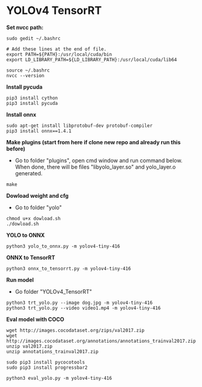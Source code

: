 # YOLOv4 TensorRT


**Set nvcc path:**
```
sudo gedit ~/.bashrc
```
```
# Add these lines at the end of file.
export PATH=${PATH}:/usr/local/cuda/bin
export LD_LIBRARY_PATH=${LD_LIBRARY_PATH}:/usr/local/cuda/lib64
```
```
source ~/.bashrc
nvcc --version
```
**Install pycuda**
```
pip3 install cython
pip3 install pycuda
```
**Install onnx**
```
sudo apt-get install libprotobuf-dev protobuf-compiler
pip3 install onnx==1.4.1
```
**Make plugins (start from here if clone new repo and already run this before)**
- Go to folder "plugins", open cmd window and run command below. When done, there will be files "libyolo_layer.so" and yolo_layer.o generated.
```
make
```
**Dowload weight and cfg**
- Go to folder "yolo"
```
chmod u+x dowload.sh
./dowload.sh
```
**YOLO to ONNX**
```
python3 yolo_to_onnx.py -m yolov4-tiny-416
```
**ONNX to TensorRT**
```
python3 onnx_to_tensorrt.py -m yolov4-tiny-416
```
**Run model**
- Go folder "YOLOv4_TensorRT"
```
python3 trt_yolo.py --image dog.jpg -m yolov4-tiny-416
python3 trt_yolo.py --video video1.mp4 -m yolov4-tiny-416
```
**Eval model with COCO**
```
wget http://images.cocodataset.org/zips/val2017.zip
wget http://images.cocodataset.org/annotations/annotations_trainval2017.zip
unzip val2017.zip
unzip annotations_trainval2017.zip
```
```
sudo pip3 install pycocotools
sudo pip3 install progressbar2
```
```
python3 eval_yolo.py -m yolov4-tiny-416
```
